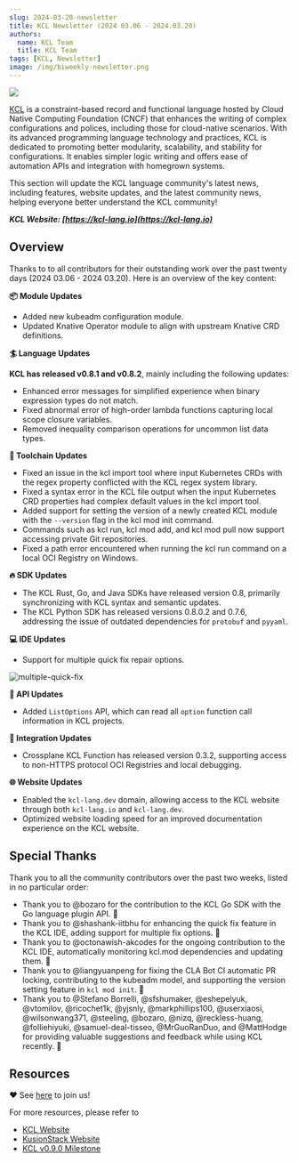 ```yaml
---
slug: 2024-03-20-newsletter
title: KCL Newsletter (2024 03.06 - 2024.03.20)
authors:
  name: KCL Team
  title: KCL Team
tags: [KCL, Newsletter]
image: /img/biweekly-newsletter.png
---
```


![](/img/biweekly-newsletter.png)

[KCL](https://github.com/kcl-lang) is a constraint-based record and functional language hosted by Cloud Native Computing Foundation (CNCF) that enhances the writing of complex configurations and polices, including those for cloud-native scenarios. With its advanced programming language technology and practices, KCL is dedicated to promoting better modularity, scalability, and stability for configurations. It enables simpler logic writing and offers ease of automation APIs and integration with homegrown systems.

This section will update the KCL language community's latest news, including features, website updates, and the latest community news, helping everyone better understand the KCL community!

**_KCL Website: [https://kcl-lang.io](https://kcl-lang.io)_**

## Overview

Thanks to to all contributors for their outstanding work over the past twenty days (2024 03.06 - 2024 03.20). Here is an overview of the key content:

**📦 Module Updates**

- Added new kubeadm configuration module.
- Updated Knative Operator module to align with upstream Knative CRD definitions.

**🏄 Language Updates**

**KCL has released v0.8.1 and v0.8.2**, mainly including the following updates:

- Enhanced error messages for simplified experience when binary expression types do not match.
- Fixed abnormal error of high-order lambda functions capturing local scope closure variables.
- Removed inequality comparison operations for uncommon list data types.

**🔧 Toolchain Updates**

- Fixed an issue in the kcl import tool where input Kubernetes CRDs with the regex property conflicted with the KCL regex system library.
- Fixed a syntax error in the KCL file output when the input Kubernetes CRD properties had complex default values in the kcl import tool.
- Added support for setting the version of a newly created KCL module with the `--version` flag in the kcl mod init command.
- Commands such as kcl run, kcl mod add, and kcl mod pull now support accessing private Git repositories.
- Fixed a path error encountered when running the kcl run command on a local OCI Registry on Windows.

**🔥 SDK Updates**

- The KCL Rust, Go, and Java SDKs have released version 0.8, primarily synchronizing with KCL syntax and semantic updates.
- The KCL Python SDK has released versions 0.8.0.2 and 0.7.6, addressing the issue of outdated dependencies for `protobuf` and `pyyaml`.

**💻 IDE Updates**

- Support for multiple quick fix repair options.

![multiple-quick-fix](/img/blog/2024-03-20-newsletter/multiple-quick-fix.png)

**🎁 API Updates**

- Added `ListOptions` API, which can read all `option` function call information in KCL projects.

**🚢 Integration Updates**

- Crossplane KCL Function has released version 0.3.2, supporting access to non-HTTPS protocol OCI Registries and local debugging.

**🌐 Website Updates**

+ Enabled the `kcl-lang.dev` domain, allowing access to the KCL website through both `kcl-lang.io` and `kcl-lang.dev`.
+ Optimized website loading speed for an improved documentation experience on the KCL website.

## Special Thanks

Thank you to all the community contributors over the past two weeks, listed in no particular order:

- Thank you to @bozaro for the contribution to the KCL Go SDK with the Go language plugin API. 🙌
- Thank you to @shashank-iitbhu for enhancing the quick fix feature in the KCL IDE, adding support for multiple fix options. 🙌
- Thank you to @octonawish-akcodes for the ongoing contribution to the KCL IDE, automatically monitoring kcl.mod dependencies and updating them. 🙌
- Thank you to @liangyuanpeng for fixing the CLA Bot CI automatic PR locking, contributing to the kubeadm model, and supporting the version setting feature in `kcl mod init`. 🙌
- Thank you to @Stefano Borrelli, @sfshumaker, @eshepelyuk, @vtomilov, @ricochet1k, @yjsnly, @markphillips100, @userxiaosi, @wilsonwang371, @steeling, @bozaro, @nizq, @reckless-huang, @folliehiyuki, @samuel-deal-tisseo, @MrGuoRanDuo, and @MattHodge for providing valuable suggestions and feedback while using KCL recently. 🙌

## Resources

❤️ See [here](https://github.com/kcl-lang/community) to join us!

For more resources, please refer to

- [KCL Website](https://kcl-lang.io/)
- [KusionStack Website](https://kusionstack.io/)
- [KCL v0.9.0 Milestone](https://github.com/kcl-lang/kcl/milestone/9)
